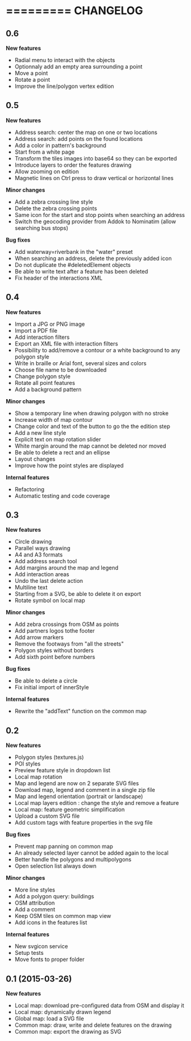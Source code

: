 =========
CHANGELOG
=========

0.6
-------------------

**New features**

* Radial menu to interact with the objects
* Optionnaly add an empty area surrounding a point
* Move a point
* Rotate a point
* Improve the line/polygon vertex edition

0.5
-------------------

**New features**

* Address search: center the map on one or two locations
* Address search: add points on the found locations
* Add a color in pattern's background
* Start from a white page
* Transform the tiles images into base64 so they can be exported
* Introduce layers to order the features drawing
* Allow zooming on edition
* Magnetic lines on Ctrl press to draw vertical or horizontal lines

**Minor changes**

* Add a zebra crossing line style
* Delete the zebra crossing points
* Same icon for the start and stop points when searching an address
* Switch the geocoding provider from Addok to Nominatim (allow searching bus stops)

**Bug fixes**

* Add waterway=riverbank in the "water" preset
* When searching an address, delete the previously added icon
* Do not duplicate the #deletedElement objects
* Be able to write text after a feature has been deleted
* Fix header of the interactions XML

0.4
-------------------

**New features**

* Import a JPG or PNG image
* Import a PDF file
* Add interaction filters
* Export an XML file with interaction filters
* Possibility to add/remove a contour or a white background to any polygon style
* Write in braille or Arial font, several sizes and colors
* Choose file name to be downloaded
* Change polygon style
* Rotate all point features
* Add a background pattern

**Minor changes**

* Show a temporary line when drawing  polygon with no stroke
* Increase width of map contour
* Change color and text of the button to go the the edition step
* Add a new line style
* Explicit text on map rotation slider
* White margin around the map cannot be deleted nor moved
* Be able to delete a rect and an ellipse
* Layout changes
* Improve how the point styles are displayed

**Internal features**

* Refactoring
* Automatic testing and code coverage

0.3
-------------------

**New features**

* Circle drawing
* Parallel ways drawing
* A4 and A3 formats
* Add address search tool
* Add margins around the map and legend
* Add interaction areas
* Undo the last delete action
* Multiline text
* Starting from a SVG, be able to delete it on export
* Rotate symbol on local map

**Minor changes**

* Add zebra crossings from OSM as points
* Add partners logos tothe footer
* Add arrow markers
* Remove the footways from "all the streets"
* Polygon styles without borders
* Add sixth point before numbers

**Bug fixes**

* Be able to delete a circle
* Fix initial import of innerStyle

**Internal features**
* Rewrite the "addText" function on the common map

0.2
-------------------

**New features**

* Polygon styles (textures.js)
* POI styles
* Preview feature style in dropdown list
* Local map rotation
* Map and legend are now on 2 separate SVG files
* Download map, legend and comment in a single zip file
* Map and legend orientation (portrait or landscape)
* Local map layers edition : change the style and remove a feature
* Local map: feature geometric simplification
* Upload a custom SVG file
* Add custom tags with feature properties in the svg file

**Bug fixes**

* Prevent map panning on common map
* An already selected layer cannot be added again to the local
* Better handle the polygons and multipolygons
* Open selection list always down

**Minor changes**

* More line styles
* Add a polygon query: buildings
* OSM attribution
* Add a comment
* Keep OSM tiles on common map view
* Add icons in the features list

**Internal features**
* New svgicon service
* Setup tests
* Move fonts to proper folder

0.1 (2015-03-26)
-------------------

**New features**

* Local map: download pre-configured data from OSM and display it
* Local map: dynamically drawn legend
* Global map: load a SVG file
* Common map: draw, write and delete features on the drawing
* Common map: export the drawing as SVG

